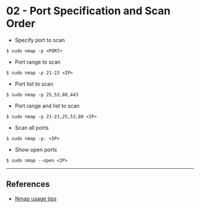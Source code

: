 # 02 - Port Specification and Scan Order

- Specify port to scan

`$ sudo nmap -p <PORT>`

- Port range to scan

`$ sudo nmap -p 21-23 <IP>`

- Port list to scan

`$ sudo nmap -p 25,53,80,443`

- Port range and list to scan

`$ sudo nmap -p 21-23,25,53,80 <IP>`

- Scan all ports

`$ sudo nmap -p- <IP>`

- Show open ports

`$ sudo nmap --open <IP>`

---
## References

- [Nmap usage tips](https://miloserdov.org/?p=3639)